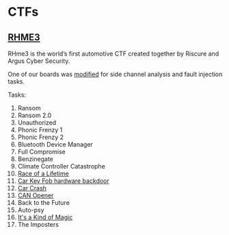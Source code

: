 # CTFs

## [RHME3](https://rhme.riscure.com/3/challenges)

RHme3 is the world’s first automotive CTF created together by Riscure and Argus Cyber Security.

One of our boards was [modified](rhme3/hw.md) for side channel analysis and fault injection tasks.

Tasks:

1. Ransom
1. Ransom 2.0
1. Unauthorized
1. Phonic Frenzy 1
1. Phonic Frenzy 2
1. Bluetooth Device Manager
1. Full Compromise
1. Benzinegate
1. Climate Controller Catastrophe
1. [Race of a Lifetime](rhme3/race_of_a_lifetime.md)
1. [Car Key Fob hardware backdoor](rhme3/car_key_fob_hardware.md)
1. [Car Crash](rhme3/car_crash.md)
1. [CAN Opener](rhme3/can_opener.md)
1. Back to the Future
1. Auto-psy
1. [It's a Kind of Magic](rhme3/its_a_kind_of_magic.md)
1. The Imposters
